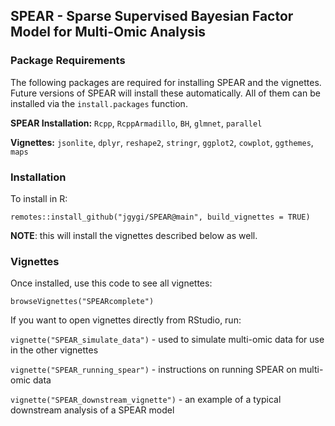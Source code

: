 ## SPEAR - Sparse Supervised Bayesian Factor Model for Multi-Omic Analysis

### Package Requirements

The following packages are required for installing SPEAR and the vignettes. Future versions of SPEAR will install these automatically. All of them can be installed via the `install.packages` function.

**SPEAR Installation:** `Rcpp`, `RcppArmadillo`, `BH`, `glmnet`, `parallel`

**Vignettes:** `jsonlite`, `dplyr`, `reshape2`, `stringr`, `ggplot2`, `cowplot`, `ggthemes`, `maps`

### Installation

To install in R:

`remotes::install_github("jgygi/SPEAR@main", build_vignettes = TRUE)`

**NOTE**: this will install the vignettes described below as well.

### Vignettes

Once installed, use this code to see all vignettes:

`browseVignettes("SPEARcomplete")`

If you want to open vignettes directly from RStudio, run:

`vignette("SPEAR_simulate_data")` - used to simulate multi-omic data for use in the other vignettes

`vignette("SPEAR_running_spear")` - instructions on running SPEAR on multi-omic data

`vignette("SPEAR_downstream_vignette")` - an example of a typical downstream analysis of a SPEAR model
